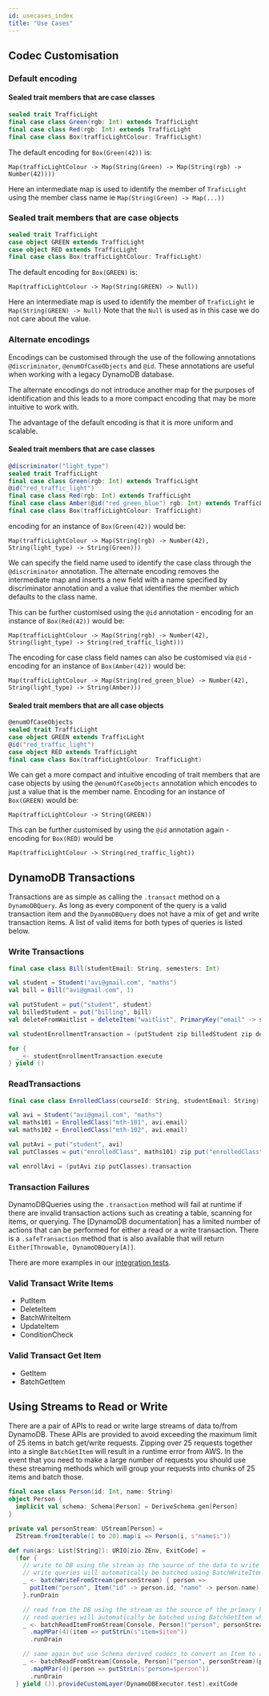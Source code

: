 ```yaml
---
id: usecases_index
title: "Use Cases"
---
```


## Codec Customisation

### Default encoding

#### Sealed trait members that are case classes

```scala
sealed trait TrafficLight
final case class Green(rgb: Int) extends TrafficLight 
final case class Red(rgb: Int) extends TrafficLight
final case class Box(trafficLightColour: TrafficLight)
```

The default encoding for `Box(Green(42))` is:

`Map(trafficLightColour -> Map(String(Green) -> Map(String(rgb) -> Number(42))))`

Here an intermediate map is used to identify the member of `TraficLight` using the member class name ie `Map(String(Green) -> Map(...))`

### Sealed trait members that are case objects

```scala
sealed trait TrafficLight
case object GREEN extends TrafficLight 
case object RED extends TrafficLight
final case class Box(trafficLightColour: TrafficLight)
```

The default encoding for `Box(GREEN)` is:

`Map(trafficLightColour -> Map(String(GREEN) -> Null))`

Here an intermediate map is used to identify the member of `TraficLight` ie `Map(String(GREEN) -> Null)`
Note that the `Null` is used as in this case we do not care about the value.

### Alternate encodings
Encodings can be customised through the use of the following annotations `@discriminator`, `@enumOfCaseObjects` and `@id`.
These annotations are useful when working with a legacy DynamoDB database.

The alternate encodings do not introduce another map for the purposes of identification and this leads to a more compact
encoding that may be more intuitive to work with.

The advantage of the default encoding is that it is more uniform and scalable.

#### Sealed trait members that are case classes

```scala
@discriminator("light_type")
sealed trait TrafficLight
final case class Green(rgb: Int) extends TrafficLight
@id("red_traffic_light")
final case class Red(rgb: Int) extends TrafficLight
final case class Amber(@id("red_green_blue") rgb: Int) extends TrafficLight
final case class Box(trafficLightColour: TrafficLight)
```

encoding for an instance of `Box(Green(42))` would be:

`Map(trafficLightColour -> Map(String(rgb) -> Number(42), String(light_type) -> String(Green)))`

We can specify the field name used to identify the case class through the `@discriminator` annotation. The alternate
encoding removes the intermediate map and inserts a new field with a name specified by discriminator annotation and a
value that identifies the member which defaults to the class name.

This can be further customised using the `@id` annotation - encoding for an instance of `Box(Red(42))` would be:

`Map(trafficLightColour -> Map(String(rgb) -> Number(42), String(light_type) -> String(red_traffic_light)))`

The encoding for case class field names can also be customised via `@id` - encoding for an instance of `Box(Amber(42))` would be:

`Map(trafficLightColour -> Map(String(red_green_blue) -> Number(42), String(light_type) -> String(Amber)))`


#### Sealed trait members that are all case objects

```scala
@enumOfCaseObjects
sealed trait TrafficLight
case object GREEN extends TrafficLight 
@id("red_traffic_light")
case object RED extends TrafficLight
final case class Box(trafficLightColour: TrafficLight)
```

We can get a more compact and intuitive encoding of trait members that are case objects by using the `@enumOfCaseObjects`
annotation which encodes to just a value that is the member name. Encoding for an instance of `Box(GREEN)` would be:

`Map(trafficLightColour -> String(GREEN))`

This can be further customised by using the `@id` annotation again - encoding for `Box(RED)` would be

`Map(trafficLightColour -> String(red_traffic_light))`

## DynamoDB Transactions

Transactions are as simple as calling the `.transact` method on a `DynamoDBQuery`. As long as every component of the query is a valid transaction item and the `DyanmoDBQuery` does not have a mix of get and write transaction items. A list of valid items for both types of queries is listed below.


### Write Transactions
```scala
final case class Bill(studentEmail: String, semesters: Int)

val student = Student("avi@gmail.com", "maths")
val bill = Bill("avi@gmail.com", 1)

val putStudent = put("student", student)
val billedStudent = put("billing", bill)
val deleteFromWaitlist = deleteItem("waitlist", PrimaryKey("email" -> student.email))

val studentEnrollmentTransaction = (putStudent zip billedStudent zip deleteFromWaitlist).transact

for {
  _ <- studentEnrollmentTransaction.execute
} yield ()
```

### ReadTransactions

```scala
final case class EnrolledClass(courseId: String, studentEmail: String)

val avi = Student("avi@gmail.com", "maths")
val maths101 = EnrolledClass("mth-101", avi.email)
val maths102 = EnrolledClass("mth-102", avi.email)

val putAvi = put("student", avi)
val putClasses = put("enrolledClass", maths101) zip put("enrolledClass", maths102)

val enrollAvi = (putAvi zip putClasses).transaction
```

### Transaction Failures

DynamoDBQueries using the `.transaction` method will fail at runtime if there are invalid transaction actions such as creating a table, scanning for items, or querying. The [DynamoDB documentation] has a limited number of actions that can be performed for either a read or a write transaction. There is a `.safeTransaction` method that is also available that will return `Either[Throwable, DynamoDBQuery[A]]`.

There are more examples in our [integration tests](../../dynamodb/src/it/scala/zio/dynamodb/LiveSpec.scala).

### Valid Transact Write Items

* PutItem
* DeleteItem
* BatchWriteItem
* UpdateItem
* ConditionCheck


### Valid Transact Get Item

* GetItem
* BatchGetItem


## Using Streams to Read or Write

There are a pair of APIs to read or write large streams of data to/from DynamoDB. These APIs are provided to avoid exceeding the maximum limit of 25 items in batch get/write requests. Zipping over 25 requests together into a single `BatchGetItem` will result in a runtime error from AWS. In the event that you need to make a large number of requests you should use these streaming methods which will group your requests into chunks of 25 items and batch those.

```scala
final case class Person(id: Int, name: String)
object Person {
  implicit val schema: Schema[Person] = DeriveSchema.gen[Person]
}

private val personStream: UStream[Person] =
  ZStream.fromIterable(1 to 20).map(i => Person(i, s"name$i"))

def run(args: List[String]): URIO[zio.ZEnv, ExitCode] =
  (for {
    // write to DB using the stream as the source of the data to write
    // write queries will automatically be batched using BatchWriteItem when calling DynamoDB
    _ <- batchWriteFromStream(personStream) { person =>
      putItem("person", Item("id" -> person.id, "name" -> person.name))
    }.runDrain

    // read from the DB using the stream as the source of the primary key
    // read queries will automatically be batched using BatchGetItem when calling DynamoDB
    _ <- batchReadItemFromStream[Console, Person]("person", personStream)(person => PrimaryKey("id" -> person.id))
      .mapMPar(4)(item => putStrLn(s"item=$item"))
      .runDrain

    // same again but use Schema derived codecs to convert an Item to a Person
    _ <- batchReadFromStream[Console, Person]("person", personStream)(person => PrimaryKey("id" -> person.id))
      .mapMPar(4)(person => putStrLn(s"person=$person"))
      .runDrain
  } yield ()).provideCustomLayer(DynamoDBExecutor.test).exitCode
```
